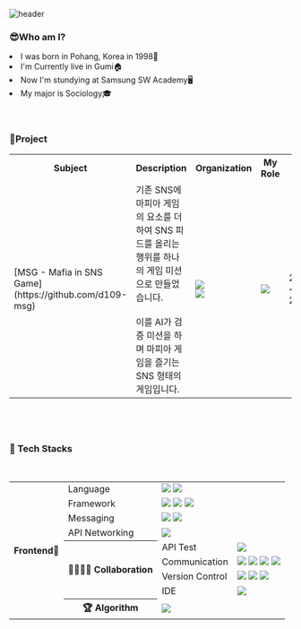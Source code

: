 ![header](https://capsule-render.vercel.app/api?type=venom&color=D658BF&height=200&section=header&text=I'm%20Suehwan%20Boo😊&fontSize=80&fontColor=d6ace6&animation=fadeIn)

<h3>😎Who am I?</h3>
<li>I was born in Pohang, Korea in 1998🐣</li>
<li>I'm Currently live in Gumi🏠</li>
<li>Now I'm stundying at Samsung SW Academy🖥</li>
<li>My major is Sociology🎓</li>
<br/>
<br/>
<h3>🎢Project</h3>
<table>
  <tr>
    <th>Subject</th>
    <th>Description</th>
    <th>Organization</th>
    <th>My Role</th>
    <th>Period</th>
    <th>State</th>
  </tr>
  <tr>
    <td>[MSG - Mafia in SNS Game](https://github.com/d109-msg)</td>
    <td>기존 SNS에 마피아 게임의 요소를 더하여 SNS 피드를 올리는 행위를 하나의 게임 미션으로 만들었습니다. 
      <br/><br/>이를 AI가 검증 미션을 하며 마피아 게임을 즐기는 SNS 형태의 게임입니다.</td>
    <td>
          <img src="https://img.shields.io/badge/4-Backend-83B81A?style=flat-square"/><br>
          <img src="https://img.shields.io/badge/2-Frontend-31A8FF?style=flat-square"/>
    </td>
    <td>
      <img src="https://img.shields.io/badge/Frontend%20Leader-31A8FF?style=flat-square"/>
    </td>
    <td>
      2024.01.08
      <br/>~
      <br/>2024.02.16
    </td>
    <td><img src="https://img.shields.io/badge/Completed-004088?style=flat-square"/></td>
    
  </tr>
</table>
<br/>
<br/>
<h3 style="margin-top:30px">💪 Tech Stacks</h3>
<br/>
<table>
    <tr>
        <th rowspan="12">Frontend🥕</th>
        <td>Language</td>
        <td>
            <img src="https://img.shields.io/badge/PYTHON-00599C?style=flat-square&logo=python&logoColor=white">
	          <img src="https://img.shields.io/badge/JavaScript-F8FC00?style=flat-square&logo=javascript&logoColor=black"/>
        </td>
    </tr>
	<tr>
        <td>Framework</td>
        <td>
            <img src="https://img.shields.io/badge/Vue.js-6DB33F?style=flat-square&logo=vue.js&logoColor=white"/>
            <img src="https://img.shields.io/badge/React.js-black?style=flat-square&logo=react&logoColor=blue"/>
		<img src="https://img.shields.io/badge/redux-764ABC?style=flat-square&logo=Redux&logoColor=white"/>
        </td>
    </tr>
    <tr>
        <td>Messaging</td>
        <td>
            <img src="https://img.shields.io/badge/WebSocket-EE4D2D?style=flat-square&logo=WebSocket&logoColor=white"/>
            <img src="https://img.shields.io/badge/STOMP-000000?style=flat-square&logo=STOMPs&logoColor=white"/>
        </td>
    </tr>
      <tr>
        <td>API Networking</td>
        <td>
            <img src="https://img.shields.io/badge/Axios-white?style=flat-square&logo=axios&logoColor=7600FC"/>
        </td>
    </tr>
	<tr>
        <th rowspan="4">👨‍👩‍👦‍👦 Collaboration</th>
        <td>API Test</td>
        <td>
            <img src="https://img.shields.io/badge/Postman-FF6C37?style=flat-square&logo=Postman&logoColor=white"/>
        </td>
    </tr>
	<tr>
        <td>Communication</td>
        <td>
            <img src="https://img.shields.io/badge/Notion-000000?style=flat-square&logo=Notion&logoColor=white"/>
            <img src="https://img.shields.io/badge/MatterMost-blue?style=flat-square&logo=mattermost&logoColor=white"/>
	          <img src="https://img.shields.io/badge/Jira-0052CC?style=flat-square&logo=Jira&logoColor=white"/>
            <img src="https://img.shields.io/badge/Webex-black?style=flat-square&logo=webex&logoColor=green"/>
        </td>
    </tr>
	<tr>
        <td>Version Control</td>
        <td>
            <img src="https://img.shields.io/badge/Git-F05032?style=flat-square&logo=Git&logoColor=white"/>
            <img src="https://img.shields.io/badge/GitHub-181717?style=flat-square&logo=GitHub&logoColor=white"/>
            <img src="https://img.shields.io/badge/GitLab-red?style=flat-square&logo=GitLab&logoColor=white"/>
        </td>
    </tr>
	<tr>
        <td>IDE</td>
        <td>
            <img src="https://img.shields.io/badge/VS Code-4100FC?style=flat-square&logo=visualstudiocode&logoColor=white"/>
        </td>
    </tr>
    <tr>
        <th>🏆 Algorithm</th>
        <td colspan="2">
            <img src="https://img.shields.io/badge/PYTHON-00599C?style=for-the-badge&logo=python&logoColor=white">
        </td>
    </tr>
</table>	




<!---
suehwanBoo/suehwanBoo is a ✨ special ✨ repository because its `README.md` (this file) appears on your GitHub profile.
You can click the Preview link to take a look at your changes.
--->
